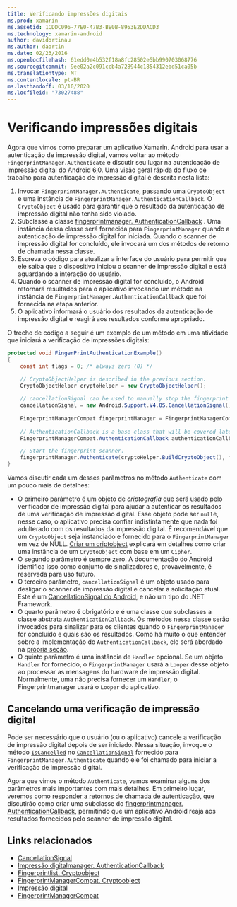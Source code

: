 ```yaml
---
title: Verificando impressões digitais
ms.prod: xamarin
ms.assetid: 1CDDC096-77E0-47B3-BE0B-8953E2DDACD3
ms.technology: xamarin-android
author: davidortinau
ms.author: daortin
ms.date: 02/23/2016
ms.openlocfilehash: 61edd0e4b532f18a8fc28502e5bb990703068776
ms.sourcegitcommit: 9ee02a2c091ccb4a728944c1854312ebd51ca05b
ms.translationtype: MT
ms.contentlocale: pt-BR
ms.lasthandoff: 03/10/2020
ms.locfileid: "73027488"
---
```

# <a name="scanning-for-fingerprints"></a>Verificando impressões digitais

Agora que vimos como preparar um aplicativo Xamarin. Android para usar a autenticação de impressão digital, vamos voltar ao método `FingerprintManager.Authenticate` e discutir seu lugar na autenticação de impressão digital do Android 6,0. Uma visão geral rápida do fluxo de trabalho para autenticação de impressão digital é descrita nesta lista:

1. Invocar `FingerprintManager.Authenticate`, passando uma `CryptoObject` e uma instância de `FingerprintManager.AuthenticationCallback`. O `CryptoObject` é usado para garantir que o resultado da autenticação de impressão digital não tenha sido violado. 
2. Subclasse a classe [fingerprintmanager. AuthenticationCallback](https://developer.android.com/reference/android/hardware/fingerprint/FingerprintManager.AuthenticationCallback.html) . Uma instância dessa classe será fornecida para `FingerprintManager` quando a autenticação de impressão digital for iniciada. Quando o scanner de impressão digital for concluído, ele invocará um dos métodos de retorno de chamada nessa classe.
3. Escreva o código para atualizar a interface do usuário para permitir que ele saiba que o dispositivo iniciou o scanner de impressão digital e está aguardando a interação do usuário. 
4. Quando o scanner de impressão digital for concluído, o Android retornará resultados para o aplicativo invocando um método na instância de `FingerprintManager.AuthenticationCallback` que foi fornecida na etapa anterior.
5. O aplicativo informará o usuário dos resultados da autenticação de impressão digital e reagirá aos resultados conforme apropriado. 

O trecho de código a seguir é um exemplo de um método em uma atividade que iniciará a verificação de impressões digitais:

```csharp
protected void FingerPrintAuthenticationExample()
{
    const int flags = 0; /* always zero (0) */

    // CryptoObjectHelper is described in the previous section.
    CryptoObjectHelper cryptoHelper = new CryptoObjectHelper();    
    
    // cancellationSignal can be used to manually stop the fingerprint scanner. 
    cancellationSignal = new Android.Support.V4.OS.CancellationSignal();
    
    FingerprintManagerCompat fingerprintManager = FingerprintManagerCompat.From(this);
    
    // AuthenticationCallback is a base class that will be covered later on in this guide.
    FingerprintManagerCompat.AuthenticationCallback authenticationCallback = new MyAuthCallbackSample(this);

    // Start the fingerprint scanner.
    fingerprintManager.Authenticate(cryptoHelper.BuildCryptoObject(), flags, cancellationSignal, authenticationCallback, null);
}
```

Vamos discutir cada um desses parâmetros no método `Authenticate` com um pouco mais de detalhes:

- O primeiro parâmetro é um objeto de _criptografia_ que será usado pelo verificador de impressão digital para ajudar a autenticar os resultados de uma verificação de impressão digital. Esse objeto pode ser `null`e, nesse caso, o aplicativo precisa confiar indistintamente que nada foi adulterado com os resultados da impressão digital. É recomendável que um `CryptoObject` seja instanciado e fornecido para o `FingerprintManager` em vez de NULL. [Criar um criptobject](~/android/platform/fingerprint-authentication/creating-a-cryptoobject.md) explicará em detalhes como criar uma instância de um `CryptoObject` com base em um `Cipher`.
- O segundo parâmetro é sempre zero. A documentação do Android identifica isso como conjunto de sinalizadores e, provavelmente, é reservada para uso futuro. 
- O terceiro parâmetro, `cancellationSignal` é um objeto usado para desligar o scanner de impressão digital e cancelar a solicitação atual. Este é um [CancellationSignal do Android](https://developer.android.com/reference/android/os/CancellationSignal.html), e não um tipo do .NET Framework.
- O quarto parâmetro é obrigatório e é uma classe que subclasses a classe abstrata `AuthenticationCallback`. Os métodos nessa classe serão invocados para sinalizar para os clientes quando o `FingerprintManager` for concluído e quais são os resultados. Como há muito o que entender sobre a implementação do `AuthenticationCallback`, ele será abordado na [própria seção](~/android/platform/fingerprint-authentication/fingerprint-authentication-callbacks.md).
- O quinto parâmetro é uma instância de `Handler` opcional. Se um objeto `Handler` for fornecido, o `FingerprintManager` usará a `Looper` desse objeto ao processar as mensagens do hardware de impressão digital. Normalmente, uma não precisa fornecer um `Handler`, o Fingerprintmanager usará o `Looper` do aplicativo.

## <a name="cancelling-a-fingerprint-scan"></a>Cancelando uma verificação de impressão digital

Pode ser necessário que o usuário (ou o aplicativo) cancele a verificação de impressão digital depois de ser iniciado. Nessa situação, invoque o método [`IsCancelled`](https://developer.android.com/reference/android/os/CancellationSignal.html#isCanceled()) no [`CancellationSignal`](https://developer.android.com/reference/android/os/CancellationSignal.html) fornecido para `FingerprintManager.Authenticate` quando ele foi chamado para iniciar a verificação de impressão digital.

Agora que vimos o método `Authenticate`, vamos examinar alguns dos parâmetros mais importantes com mais detalhes. Em primeiro lugar, veremos como [responder a retornos de chamada de autenticação](~/android/platform/fingerprint-authentication/fingerprint-authentication-callbacks.md), que discutirão como criar uma subclasse do [fingerprintmanager. AuthenticationCallback](https://developer.android.com/reference/android/hardware/fingerprint/FingerprintManager.AuthenticationCallback.html), permitindo que um aplicativo Android reaja aos resultados fornecidos pelo scanner de impressão digital.

## <a name="related-links"></a>Links relacionados

- [CancellationSignal](https://developer.android.com/reference/android/os/CancellationSignal.html)
- [Impressão digitalmanager. AuthenticationCallback](https://developer.android.com/reference/android/hardware/fingerprint/FingerprintManager.AuthenticationCallback.html)
- [Fingerprintlist. Cryptoobject](https://developer.android.com/reference/android/hardware/fingerprint/FingerprintManager.CryptoObject.html)
- [FingerprintManagerCompat. Cryptoobject](https://developer.android.com/reference/android/support/v4/hardware/fingerprint/FingerprintManagerCompat.CryptoObject.html)
- [Impressão digital](https://developer.android.com/reference/android/hardware/fingerprint/FingerprintManager.html)
- [FingerprintManagerCompat](https://developer.android.com/reference/android/support/v4/hardware/fingerprint/FingerprintManagerCompat.html)

